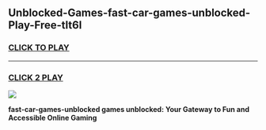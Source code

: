 
## Unblocked-Games-fast-car-games-unblocked-Play-Free-tlt6l
<h3>
<a href="https://premium76.site?title=fast-car-games-unblocked&ref=21A">CLICK TO PLAY</a></h3>
<hr>

<h3>
<a href="https://premium76.site?title=fast-car-games-unblocked&ref=21A">CLICK 2 PLAY</a>
  
</h3>

<a href="https://premium76.site?title=fast-car-games-unblocked&ref=21A"><img src="https://clearcache.store/games.png"></a>


**fast-car-games-unblocked games unblocked: Your Gateway to Fun and Accessible Online Gaming**
